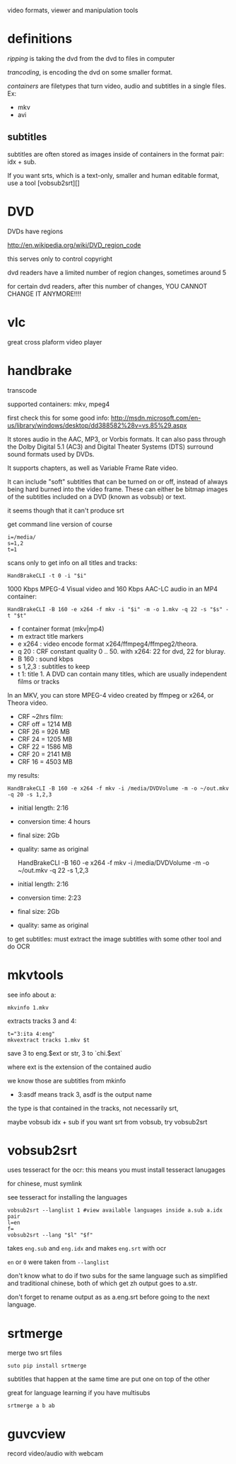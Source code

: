 video formats, viewer and manipulation tools

# definitions

*ripping* is taking the dvd from the dvd to files in computer

*trancoding*, is encoding the dvd on some smaller format.

*containers* are filetypes that turn video, audio and subtitles in a single files. Ex:

- mkv
- avi

## subtitles

subtitles are often stored as images inside of containers in the format pair: idx + sub.

If you want srts, which is a text-only, smaller and human editable format, use a tool [vobsub2srt][]

# DVD

DVDs have regions

http://en.wikipedia.org/wiki/DVD_region_code

this serves only to control copyright

dvd readers have a limited number of region changes, sometimes around 5

for certain dvd readers, after this number of changes, YOU CANNOT CHANGE IT ANYMORE!!!!

# vlc

great cross plaform video player

# handbrake

transcode

supported containers: mkv, mpeg4

first check this for some good info: <http://msdn.microsoft.com/en-us/library/windows/desktop/dd388582%28v=vs.85%29.aspx>

It stores audio in the AAC, MP3, or Vorbis formats. It can also pass through the Dolby Digital 5.1 (AC3) and Digital Theater Systems (DTS) surround sound formats used by DVDs.

It supports chapters, as well as Variable Frame Rate video.

It can include "soft" subtitles that can be turned on or off, instead of always being hard burned into the video frame. These can either be bitmap images of the subtitles included on a DVD (known as vobsub) or text.

it seems though that it can't produce srt

get command line version of course

    i=/media/
    s=1,2
    t=1

scans only to get info on all titles and tracks:

    HandBrakeCLI -t 0 -i "$i"

1000 Kbps MPEG-4 Visual video and 160 Kbps AAC-LC audio in an MP4 container:

    HandBrakeCLI -B 160 -e x264 -f mkv -i "$i" -m -o 1.mkv -q 22 -s "$s" -t "$t"

- f container format (mkv|mp4)
- m extract title markers
- e x264 : video encode format x264/ffmpeg4/ffmpeg2/theora.
- q 20 : CRF constant quality 0 .. 50. with x264: 22 for dvd, 22 for bluray.
- B 160 : sound kbps
- s 1,2,3 : subtitles to keep
- t 1: title 1. A DVD can contain many titles, which are usually independent films or tracks

In an MKV, you can store MPEG-4 video created by ffmpeg or x264, or Theora video.

- CRF ~2hrs film:
- CRF off = 1214 MB
- CRF 26 = 926 MB
- CRF 24 = 1205 MB
- CRF 22 = 1586 MB
- CRF 20 = 2141 MB
- CRF 16 = 4503 MB

my results:

    HandBrakeCLI -B 160 -e x264 -f mkv -i /media/DVDVolume -m -o ~/out.mkv -q 20 -s 1,2,3

- initial length: 2:16
- conversion time: 4 hours
- final size: 2Gb
- quality: same as original

    HandBrakeCLI -B 160 -e x264 -f mkv -i /media/DVDVolume -m -o ~/out.mkv -q 22 -s 1,2,3

- initial length: 2:16
- conversion time: 2:23
- final size: 2Gb
- quality: same as original

to get subtitles: must extract the image subtitles with some other tool and do OCR

# mkvtools

see info about a:

    mkvinfo 1.mkv

extracts tracks 3 and 4:

    t="3:ita 4:eng"
    mkvextract tracks 1.mkv $t

save 3 to eng.$ext or str, 3 to `chi.$ext`

where ext is the extension of the contained audio

we know those are subtitles from mkinfo

- 3:asdf means track 3, asdf is the output name

the type is that contained in the tracks, not necessarily srt,

maybe vobsub idx + sub if you want srt from vobsub, try vobsub2srt

# vobsub2srt

uses tesseract for the ocr: this means you must install tesseract lanugages

for chinese, must symlink

see tesseract for installing the languages

    vobsub2srt --langlist 1 #view available languages inside a.sub a.idx pair
    l=en
    f=
    vobsub2srt --lang "$l" "$f"

takes `eng.sub` and `eng.idx` and makes `eng.srt` with ocr

`en` or `0` were taken from `--langlist`

don't know what to do if two subs for the same language such as
    simplified and traditional chinese, both of which get zh
output goes to a.str.

don't forget to rename output as as a.eng.srt before going to the next language.

# srtmerge

merge two srt files

    suto pip install srtmerge

subtitles that happen at the same time are put one on top of the other

great for language learning if you have multisubs

    srtmerge a b ab

# guvcview

record video/audio with webcam
